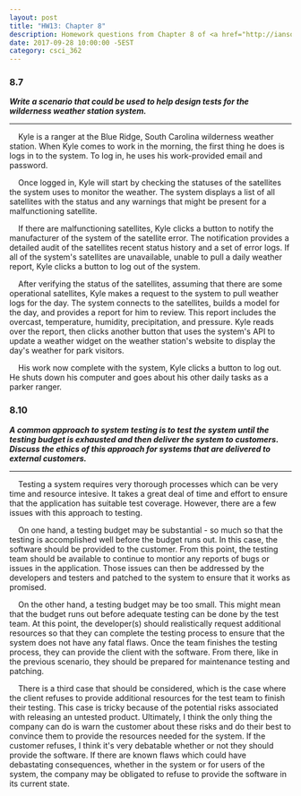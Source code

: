 ```yaml
---
layout: post
title: "HW13: Chapter 8"
description: Homework questions from Chapter 8 of <a href="http://iansommerville.com/software-engineering-book/" target="_blank"><em>Software Engineering 10th Edition</em></a> by Ian Sommerville
date: 2017-09-28 10:00:00 -5EST
category: csci_362
---
```


### 8.7
_**Write a scenario that could be used to help design tests for the wilderness weather station system.**_

---

&nbsp;&nbsp;&nbsp;&nbsp;Kyle is a ranger at the Blue Ridge, South Carolina wilderness weather station. When Kyle comes to work in the morning, the first thing he does is logs in to the system. To log in, he uses his work-provided email and password. 

&nbsp;&nbsp;&nbsp;&nbsp;Once logged in, Kyle will start by checking the statuses of the satellites the system uses to monitor the weather. The system displays a list of all satellites with the status and any warnings that might be present for a malfunctioning satellite. 

&nbsp;&nbsp;&nbsp;&nbsp;If there are malfunctioning satellites, Kyle clicks a button to notify the manufacturer of the system of the satellite error. The notification provides a detailed audit of the satellites recent status history and a set of error logs. If all of the system's satellites are unavailable, unable to pull a daily weather report, Kyle clicks a button to log out of the system.

&nbsp;&nbsp;&nbsp;&nbsp;After verifying the status of the satellites, assuming that there are some operational satellites, Kyle makes a request to the system to pull weather logs for the day. The system connects to the satellites, builds a model for the day, and provides a report for him to review. This report includes the overcast, temperature, humidity, precipitation, and pressure. Kyle reads over the report, then clicks another button that uses the system's API to update a weather widget on the weather station's website to display the day's weather for park visitors.

&nbsp;&nbsp;&nbsp;&nbsp;His work now complete with the system, Kyle clicks a button to log out. He shuts down his computer and goes about his other daily tasks as a parker ranger.

### 8.10
_**A common approach to system testing is to test the system until the testing budget is exhausted and then deliver the system to customers. Discuss the ethics of this approach for systems that are delivered to external customers.**_

---

&nbsp;&nbsp;&nbsp;&nbsp;Testing a system requires very thorough processes which can be very time and resource intesive. It takes a great deal of time and effort to ensure that the application has suitable test coverage. However, there are a few issues with this approach to testing.

&nbsp;&nbsp;&nbsp;&nbsp;On one hand, a testing budget may be substantial - so much so that the testing is accomplished well before the budget runs out. In this case, the software should be provided to the customer. From this point, the testing team should be available to continue to montior any reports of bugs or issues in the application. Those issues can then be addressed by the developers and testers and patched to the system to ensure that it works as promised.

&nbsp;&nbsp;&nbsp;&nbsp;On the other hand, a testing budget may be too small. This might mean that the budget runs out before adequate testing can be done by the test team. At this point, the developer(s) should realistically request additional resources so that they can complete the testing process to ensure that the system does not have any fatal flaws. Once the team finishes the testing process, they can provide the client with the software. From there, like in the previous scenario, they should be prepared for maintenance testing and patching.

&nbsp;&nbsp;&nbsp;&nbsp;There is a third case that should be considered, which is the case where the client refuses to provide additional resources for the test team to finish their testing. This case is tricky because of the potential risks associated with releasing an untested product. Ultimately, I think the only thing the company can do is warn the customer about these risks and do their best to convince them to provide the resources needed for the system. If the customer refuses, I think it's very debatable whether or not they should provide the software. If there are known flaws which could have debastating consequences, whether in the system or for users of the system, the company may be obligated to refuse to provide the software in its current state.
